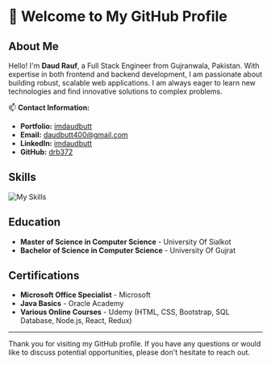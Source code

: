 # 👋 Welcome to My GitHub Profile

## About Me

Hello! I'm **Daud Rauf**, a Full Stack Engineer from Gujranwala, Pakistan. With expertise in both frontend and backend development, I am passionate about building robust, scalable web applications. I am always eager to learn new technologies and find innovative solutions to complex problems.

📫 **Contact Information:**

- **Portfolio:** [imdaudbutt](https://imdaudbutt.com)
- **Email:** [daudbutt400@gmail.com](mailto:daudbutt400@gmail.com)
- **LinkedIn:** [imdaudbutt](https://linkedin.com/in/imdaudbutt)
- **GitHub:** [drb372](https://github.com/drb372)

## Skills

![My Skills](https://skillicons.dev/icons?i=nodejs,expressjs,nestjs,npm,yarn,javascript,typescript,jquery,php,laravel,react,redux,html,css,tailwind,bootstrap,mysql,postgres,mongodb,sequelize,prisma,firebase,redis,docker,kubernetes,kafka,aws,jest,figma,git,gitlab,github,bitbucket,postman,vscode)


## Education

- **Master of Science in Computer Science** - University Of Sialkot
- **Bachelor of Science in Computer Science** - University Of Gujrat

## Certifications

- **Microsoft Office Specialist** - Microsoft
- **Java Basics** - Oracle Academy
- **Various Online Courses** - Udemy (HTML, CSS, Bootstrap, SQL Database, Node.js, React, Redux)

---

Thank you for visiting my GitHub profile. If you have any questions or would like to discuss potential opportunities, please don't hesitate to reach out.
